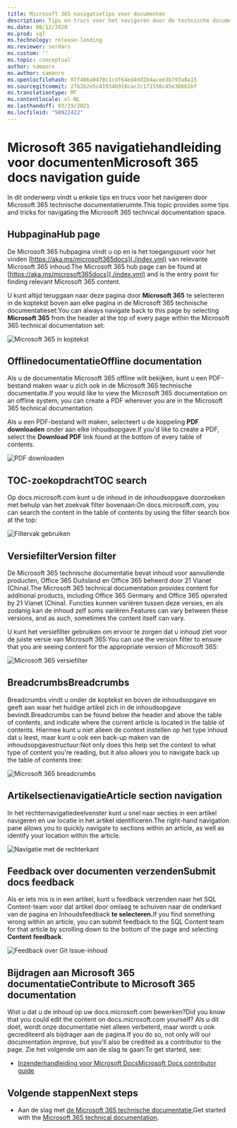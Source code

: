 ```yaml
---
title: Microsoft 365 navigatietips voor documenten
description: Tips en trucs voor het navigeren door de technische documentatie van het Microsoft 365- worden zaken als de hubpagina, de inhoudsopgave, de koptekst en het gebruik van de breadcrumbs en het gebruik van het versiefilter uitgelegd.
ms.date: 08/12/2020
ms.prod: sql
ms.technology: release-landing
ms.reviewer: serdars
ms.custom: ''
ms.topic: conceptual
author: samanro
ms.author: samanro
ms.openlocfilehash: 07f406a0470c1cdf64ed4dd2b4acee3b793a8a15
ms.sourcegitcommit: 27b2b2e5c41934b918cac2c171556c45e36661bf
ms.translationtype: MT
ms.contentlocale: nl-NL
ms.lasthandoff: 03/19/2021
ms.locfileid: "50922422"
---
```

# <a name="microsoft-365-docs-navigation-guide"></a><span data-ttu-id="118f3-103">Microsoft 365 navigatiehandleiding voor documenten</span><span class="sxs-lookup"><span data-stu-id="118f3-103">Microsoft 365 docs navigation guide</span></span>

<span data-ttu-id="118f3-104">In dit onderwerp vindt u enkele tips en trucs voor het navigeren door Microsoft 365 technische documentatieruimte.</span><span class="sxs-lookup"><span data-stu-id="118f3-104">This topic provides some tips and tricks for navigating the Microsoft 365 technical documentation space.</span></span>  

## <a name="hub-page"></a><span data-ttu-id="118f3-105">Hubpagina</span><span class="sxs-lookup"><span data-stu-id="118f3-105">Hub page</span></span>

<span data-ttu-id="118f3-106">De Microsoft 365 hubpagina vindt u op en is het toegangspunt voor het vinden [https://aka.ms/microsoft365docs](./index.yml) van relevante Microsoft 365 inhoud.</span><span class="sxs-lookup"><span data-stu-id="118f3-106">The Microsoft 365 hub page can be found at [https://aka.ms/microsoft365docs](./index.yml) and is the entry point for finding relevant Microsoft 365 content.</span></span>

<span data-ttu-id="118f3-107">U kunt altijd teruggaan naar deze pagina door **Microsoft 365** te selecteren in de koptekst boven aan elke pagina in de Microsoft 365 technische documentatieset:</span><span class="sxs-lookup"><span data-stu-id="118f3-107">You can always navigate back to this page by selecting **Microsoft 365** from the header at the top of every page within the Microsoft 365 technical documentation set:</span></span>

![Microsoft 365 in koptekst](media/m365-header-cursor.png)

## <a name="offline-documentation"></a><span data-ttu-id="118f3-109">Offlinedocumentatie</span><span class="sxs-lookup"><span data-stu-id="118f3-109">Offline documentation</span></span>

<span data-ttu-id="118f3-110">Als u de documentatie Microsoft 365 offline wilt bekijken, kunt u een PDF-bestand maken waar u zich ook in de Microsoft 365 technische documentatie.</span><span class="sxs-lookup"><span data-stu-id="118f3-110">If you would like to view the Microsoft 365 documentation on an offline system, you can create a PDF wherever you are in the Microsoft 365 technical documentation.</span></span>

<span data-ttu-id="118f3-111">Als u een PDF-bestand wilt maken, selecteert u de koppeling **PDF downloaden** onder aan elke inhoudsopgave.</span><span class="sxs-lookup"><span data-stu-id="118f3-111">If you'd like to create a PDF, select the **Download PDF** link found at the bottom of every table of contents.</span></span>

![PDF downloaden](media/m365-download-pdf-cursor.png)

## <a name="toc-search"></a><span data-ttu-id="118f3-113">TOC-zoekopdracht</span><span class="sxs-lookup"><span data-stu-id="118f3-113">TOC search</span></span> 
<span data-ttu-id="118f3-114">Op docs.microsoft.com kunt u de inhoud in de inhoudsopgave doorzoeken met behulp van het zoekvak filter bovenaan:</span><span class="sxs-lookup"><span data-stu-id="118f3-114">On docs.microsoft.com, you can search the content in the table of contents by using the filter search box at the top:</span></span>

![Filtervak gebruiken](media/m365-filter-by-title.png)

## <a name="version-filter"></a><span data-ttu-id="118f3-116">Versiefilter</span><span class="sxs-lookup"><span data-stu-id="118f3-116">Version filter</span></span>
<span data-ttu-id="118f3-117">De Microsoft 365 technische documentatie bevat inhoud voor aanvullende producten, Office 365 Duitsland en Office 365 beheerd door 21 Vianet (China).</span><span class="sxs-lookup"><span data-stu-id="118f3-117">The Microsoft 365 technical documentation provides content for additional products, including Office 365 Germany and Office 365 operated by 21 Vianet (China).</span></span> <span data-ttu-id="118f3-118">Functies kunnen variëren tussen deze versies, en als zodanig kan de inhoud zelf soms variëren.</span><span class="sxs-lookup"><span data-stu-id="118f3-118">Features can vary between these versions, and as such, sometimes the content itself can vary.</span></span>

<span data-ttu-id="118f3-119">U kunt het versiefilter gebruiken om ervoor te zorgen dat u inhoud ziet voor de juiste versie van Microsoft 365:</span><span class="sxs-lookup"><span data-stu-id="118f3-119">You can use the version filter to ensure that you are seeing content for the appropriate version of Microsoft 365:</span></span>

![Microsoft 365 versiefilter](media/m365-version-filter.png)

## <a name="breadcrumbs"></a><span data-ttu-id="118f3-121">Breadcrumbs</span><span class="sxs-lookup"><span data-stu-id="118f3-121">Breadcrumbs</span></span>

<span data-ttu-id="118f3-122">Breadcrumbs vindt u onder de koptekst en boven de inhoudsopgave en geeft aan waar het huidige artikel zich in de inhoudsopgave bevindt.</span><span class="sxs-lookup"><span data-stu-id="118f3-122">Breadcrumbs can be found below the header and above the table of contents, and indicate where the current article is located in the table of contents.</span></span>  <span data-ttu-id="118f3-123">Hiermee kunt u niet alleen de context instellen op het type inhoud dat u leest, maar kunt u ook een back-up maken van de inhoudsopgavestructuur:</span><span class="sxs-lookup"><span data-stu-id="118f3-123">Not only does this help set the context to what type of content you're reading, but it also allows you to navigate back up the table of contents tree:</span></span>

![Microsoft 365 breadcrumbs](media/m365-breadcrumb.png)

## <a name="article-section-navigation"></a><span data-ttu-id="118f3-125">Artikelsectienavigatie</span><span class="sxs-lookup"><span data-stu-id="118f3-125">Article section navigation</span></span>

<span data-ttu-id="118f3-126">In het rechternavigatiedeelvenster kunt u snel naar secties in een artikel navigeren en uw locatie in het artikel identificeren.</span><span class="sxs-lookup"><span data-stu-id="118f3-126">The right-hand navigation pane allows you to quickly navigate to sections within an article, as well as identify your location within the article.</span></span>  

![Navigatie met de rechterkant](media/m365-article-sections.png)

## <a name="submit-docs-feedback"></a><span data-ttu-id="118f3-128">Feedback over documenten verzenden</span><span class="sxs-lookup"><span data-stu-id="118f3-128">Submit docs feedback</span></span>

<span data-ttu-id="118f3-129">Als er iets mis is in een artikel, kunt u feedback verzenden naar het SQL Content-team voor dat artikel door omlaag te schuiven naar de onderkant van de pagina en Inhoudsfeedback **te selecteren.**</span><span class="sxs-lookup"><span data-stu-id="118f3-129">If you find something wrong within an article, you can submit feedback to the SQL Content team for that article by scrolling down to the bottom of the page and selecting **Content feedback**.</span></span>

![Feedback over Git Issue-inhoud](media/m365-article-feedback.png)

## <a name="contribute-to-microsoft-365-documentation"></a><span data-ttu-id="118f3-131">Bijdragen aan Microsoft 365 documentatie</span><span class="sxs-lookup"><span data-stu-id="118f3-131">Contribute to Microsoft 365 documentation</span></span>

<span data-ttu-id="118f3-132">Wist u dat u de inhoud op uw docs.microsoft.com bewerken?</span><span class="sxs-lookup"><span data-stu-id="118f3-132">Did you know that you could edit the content on docs.microsoft.com yourself?</span></span> <span data-ttu-id="118f3-133">Als u dit doet, wordt onze documentatie niet alleen verbeterd, maar wordt u ook gecrediteerd als bijdrager aan de pagina.</span><span class="sxs-lookup"><span data-stu-id="118f3-133">If you do so, not only will our documentation improve, but you'll also be credited as a contributor to the page.</span></span> <span data-ttu-id="118f3-134">Zie het volgende om aan de slag te gaan:</span><span class="sxs-lookup"><span data-stu-id="118f3-134">To get started, see:</span></span>

- [<span data-ttu-id="118f3-135">Inzenderhandleiding voor Microsoft Docs</span><span class="sxs-lookup"><span data-stu-id="118f3-135">Microsoft Docs contributor guide</span></span>](/contribute/)

## <a name="next-steps"></a><span data-ttu-id="118f3-136">Volgende stappen</span><span class="sxs-lookup"><span data-stu-id="118f3-136">Next steps</span></span>

- <span data-ttu-id="118f3-137">Aan de slag met [de Microsoft 365 technische documentatie.](index.yml)</span><span class="sxs-lookup"><span data-stu-id="118f3-137">Get started with the [Microsoft 365 technical documentation](index.yml).</span></span>